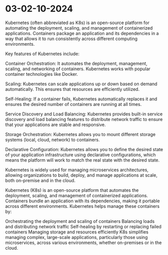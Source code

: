 # 03-02-10-2024
Kubernetes (often abbreviated as K8s) is an open-source platform for automating the deployment, scaling, and management of containerized applications. Containers package an application and its dependencies in a way that allows it to run consistently across different computing environments.

Key features of Kubernetes include:

Container Orchestration: It automates the deployment, management, scaling, and networking of containers. Kubernetes works with popular container technologies like Docker.

Scaling: Kubernetes can scale applications up or down based on demand automatically. This ensures that resources are efficiently utilized.

Self-Healing: If a container fails, Kubernetes automatically replaces it and ensures the desired number of containers are running at all times.

Service Discovery and Load Balancing: Kubernetes provides built-in service discovery and load balancing features to distribute network traffic to ensure that your applications are stable and responsive.

Storage Orchestration: Kubernetes allows you to mount different storage systems (local, cloud, network) to containers.

Declarative Configuration: Kubernetes allows you to define the desired state of your application infrastructure using declarative configurations, which means the platform will work to match the real state with the desired state.

Kubernetes is widely used for managing microservices architectures, allowing organizations to build, deploy, and manage applications at scale, both on-premise and in the cloud.

Kubernetes (K8s) is an open-source platform that automates the deployment, scaling, and management of containerized applications. Containers bundle an application with its dependencies, making it portable across different environments. Kubernetes helps manage these containers by:

Orchestrating the deployment and scaling of containers
Balancing loads and distributing network traffic
Self-healing by restarting or replacing failed containers
Managing storage and resources efficiently
K8s simplifies managing complex, large-scale applications, particularly those using microservices, across various environments, whether on-premises or in the cloud.
